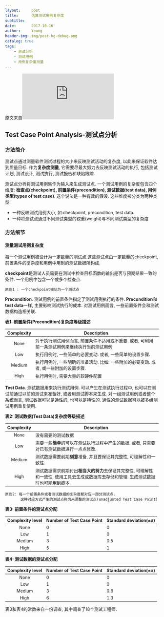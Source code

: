 ```yaml
---
layout:     post
title:      估算测试用例复杂度
subtitle:   
date:       2017-10-16
author:     Young
header-img: img/post-bg-debug.png
catalog: true
tags:
    - 测试分析
    - 测试用例
    - 用例复杂度测量
---
```


原文来自![Test Case Point Analysis](https://github.com/yuyangkobe/yuyangkobe.github.io/blob/master/src/Test_Case_Point_Analysis.pdf)

## Test Case Point Analysis-测试点分析
### 方法简介
测试点通过测量软件测试过程的大小来反映测试活动的复杂度, 以此来保证软件达到质量目标. 作为**复杂度测量**, 它需要尽最大努力去反映测试活动的执行, 包括测试计划, 测试设计, 测试执行, 测试报告和缺陷跟踪.

测试点分析将测试用例集作为输入来生成测试点. 
一个测试用例的复杂度包含四个维度: **检查点(checkpoint), 前置条件(precondition), 测试数据(test data), 用例类型(types of test case)**. 
这个说法是一种有效的假设. 
这些维度被分类为两种类型:
- 一种反映测试用例大小, 如:checkpoint, precondition, test data. 
- 一种将测试点通过不同测试类型的权重(weight)与不同测试类型的复杂度

### 方法细节
#### 测量测试用例复杂度
每一个测试用例被设计为一定数量的测试点.这些测试点由一定数量的checkpoint, 前置条件的复杂度和用例中用到的测试数据所构成.

**checkpoint**是测试人员需要在测试中检查目标函数的输出是否与预期结果一致的条件. 一个用例中包含一个或多个检查点.
```
原则1 : 一个checkpoint被记为一个测试点
```
**Precondition**. 测试用例的前置条件指定了测试用例执行的条件. **Precondition**和**test data**一样, 主要影响测试执行的成本. 对测试用例而言, 一些前置条件会和测试数据构造相关联.

**表1: 前置条件(Precondition)复杂度等级描述**

Complexity|Description
:-:|-
None|对于执行测试用例而言, 前置条件不适用或不重要. 或者, 可利用前一条测试用例来继续执行当前测试用例
Low|执行用例时, 一些简单的必要变动. 或者, 一些简单的设置步骤.
Medium|执行用例时, 一些明确的准备活动.	比如: 一些附加的必要变动. 或者, 或一些附加的设置步骤.
High|执行用例时, 需要大量的软硬件配置

**Test Data**. 测试数据用来执行测试用例. 可以产生在测试执行过程中, 也可以在测试前通过以前的测试来准备好, 或者用测试脚本来生成. 对一组测试用例或者整个系统而言, 测试数据可以是通性的, 也可以是特性的. 通性的测试数据可以被多组测试用例重复使用. 

**表2: 测试数据(Test Data)复杂度等级描述**

Complexity|Description
:-:|-
None|没有需要的测试数据
Low|需要一些**简单**的可以在测试执行过程中产生的数据. 或者, 只需要对已有测试数据进行一点点修改.
Medium|测试数据需要前期**刻意**准备, 并且要保证其完整性, 可理解性和一致性.
High|测试数据需求前期付出**相当大的努力**去保证其完整性, 可理解性和一致性. 使用工具去生成或数据库去存储和管理. 生成测试数据时也可能用到脚本. 

```
原则2: 每一个前置条件或者测试数据的复杂度都对应一部分测试点.
	   这种对应方式产生的测试点称为未调整的测试点(unadjusted Test Case Point)
```

**表3: 前置条件的测试点分配**

Complexity level|Number of Test Case Point|Standard deviation($\pm \sigma$)
:-:|-|-
None|0|0
Low|1|0
Medium|3|0.5
High|5|1

**表4: 测试数据的测试点分配**

Complexity level|Number of Test Case Point|Standard deviation($\pm \sigma$)
:-:|-|-
None|0|0
Low|1|0
Medium|3|0.6
High|6|1.3

表3和表4的常数来自一份调查, 其中调查了18个测试工程师.

